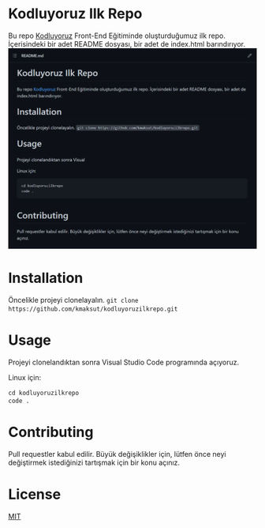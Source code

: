 # Kodluyoruz Ilk Repo

Bu repo [Kodluyoruz](https://app.patika.dev/paths/baslangic-seviye-java-ile-backend-web-development-patikasi) Front-End Eğitiminde oluşturduğumuz ilk repo. İçerisindeki bir adet README dosyası, bir adet de index.html barındırıyor.
![projeresmi](https://github.com/kmaksut/kodluyoruzilkrepo/blob/main/markdown.png)

 # Installation
 Öncelikle projeyi clonelayalın.
 `git clone https://github.com/kmaksut/kodluyoruzilkrepo.git` 

# Usage
Projeyi clonelandıktan sonra Visual Studio Code programında açıyoruz.

Linux için:

```
cd kodluyoruzilkrepo
code .
```
# Contributing
Pull requestler kabul edilir. Büyük değişiklikler için, lütfen önce neyi değiştirmek istediğinizi tartışmak için bir konu açınız.
# License
[MIT](https://choosealicense.com/licenses/mit/)